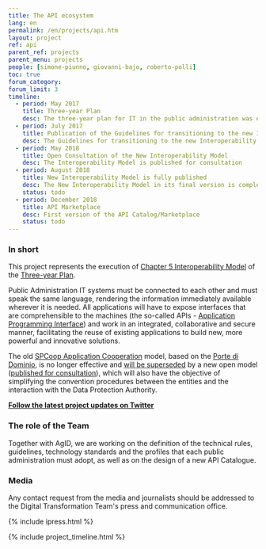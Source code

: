 ```yaml
---
title: The API ecosystem
lang: en
permalink: /en/projects/api.htm
layout: project
ref: api
parent_ref: projects
parent_menu: projects
people: [simone-piunno, giovanni-bajo, roberto-polli]
toc: true
forum_category:
forum_limit: 3
timeline:
  - period: May 2017
    title: Three-year Plan
    desc: The three-year plan for IT in the public administration was endorsed by the Prime Minister.  The plan devotes an entire chapter to the Interoperability Model, in which it establishes certain basic principles and defines an action plan.
  - period: July 2017
    title: Publication of the Guidelines for transitioning to the new Interoperability Model
    desc: The Guidelines for transitioning to the new Interoperability Model have been published, providing certain preliminary instructions on the steps to be followed pending the issuance of the complete documentation.
  - period: May 2018
    title: Open Consultation of the New Interoperability Model
    desc: The Interoperability Model is published for consultation
  - period: August 2018
    title: New Interoperability Model is fully published
    desc: The New Interoperability Model in its final version is complete and published.
    status: todo
  - period: December 2018
    title: API Marketplace
    desc: First version of the API Catalog/Marketplace
    status: todo
---
```


### In short

This project represents the execution of [Chapter 5 Interoperability Model](https://docs.italia.it/italia/piano-triennale-ict/pianotriennale-ict-doc-en/en/bozza/doc/05_modello-di-interoperabilita.html) of the [Three-year Plan](https://docs.italia.it/italia/piano-triennale-ict/pianotriennale-ict-doc-en/en/stabile).

Public Administration IT systems must be connected to each other and must speak the same language, rendering the information immediately available wherever it is needed. All applications will have to expose interfaces that are comprehensible to the machines (the so-called APIs - [Application Programming Interface](https://en.wikipedia.org/wiki/Application_programming_interface)) and work in an integrated, collaborative and secure manner, facilitating the reuse of existing applications to build new, more powerful and innovative solutions.

The old [SPCoop Application Cooperation](http://www.agid.gov.it/agenda-digitale/infrastrutture-architetture/sistema-pubblico-connettivita/cooperazione-applicativa) model, based on the [Porte di Dominio](http://www.agid.gov.it/sites/default/files/documentazione/spcoop-portadominio_v1.1_0.pdf), is no longer effective and [will be superseded](http://lg-transizione-interoperabilita.readthedocs.io/) by a new open model ([published for consultation](https://lg-modellointeroperabilita.readthedocs.io)), which will also have the objective of simplifying the convention procedures between the entities and the interaction with the Data Protection Authority.

**[Follow the latest project updates on Twitter](https://twitter.com/search?f=tweets&vertical=default&q=api%20list%3AteamdigitaleIT%2Fteam-digitale)**

### The role of the Team

Together with AgID, we are working on the definition of the technical rules, guidelines, technology standards and the profiles that each public administration must adopt, as well as on the design of a new API Catalogue.


### Media

Any contact request from the media and journalists should be addressed to the Digital Transformation Team's press and communication office.


{% include ipress.html %}
<div id="content-ipress" data-key="01e87bed-f52e-4d6d-af32-c4ea59fd300a" data-lang="en" data-size="100" data-tag="7"></div>
<script type="text/javascript" src="/js/ipress.js"></script>

{% include project_timeline.html %}
